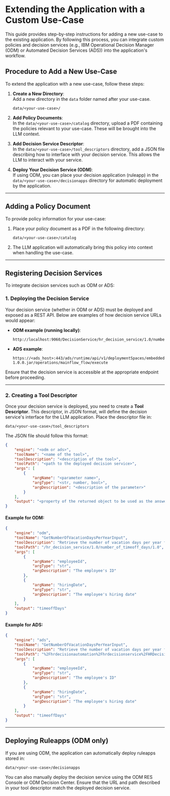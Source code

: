 
# Extending the Application with a Custom Use-Case

This guide provides step-by-step instructions for adding a new use-case to the existing application. By following this process, you can integrate custom policies and decision services (e.g., IBM Operational Decision Manager (ODM) or Automated Decision Services (ADS)) into the application's workflow.

## Procedure to Add a New Use-Case

To extend the application with a new use-case, follow these steps:

1. **Create a New Directory**:  
   Add a new directory in the `data` folder named after your use-case.
   ```
   data/<your-use-case>/
   ```

2. **Add Policy Documents**:  
   In the `data/<your-use-case>/catalog` directory, upload a PDF containing the policies relevant to your use-case. These will be brought into the LLM context.

3. **Add Decision Service Descriptor**:  
   In the `data/<your-use-case>/tool_descriptors` directory, add a JSON file describing how to interface with your decision service. This allows the LLM to interact with your service.

4. **Deploy Your Decision Service (ODM)**:  
   If using ODM, you can place your decision application (ruleapp) in the `data/<your-use-case>/decisionapps` directory for automatic deployment by the application.

---

## Adding a Policy Document

To provide policy information for your use-case:

1. Place your policy document as a PDF in the following directory:  
   ```
   data/<your-use-case>/catalog
   ```

2. The LLM application will automatically bring this policy into context when handling the use-case.

---

## Registering Decision Services

To integrate decision services such as ODM or ADS:

### 1. Deploying the Decision Service

Your decision service (whether in ODM or ADS) must be deployed and exposed as a REST API. Below are examples of how decision service URLs would appear:

- **ODM example (running locally)**:  
  ```
  http://localhost:9060/DecisionService/hr_decision_service/1.0/number_of_timeoff_days/1.0
  ```

- **ADS example**:  
  ```
  https://<ads_host>:443/ads/runtime/api/v1/deploymentSpaces/embedded/decisions/<userid>/%2Fhrdecisionautomation%2Fhrdecisionservice%2FHRDecisionServiceDecisionService%2F1.0.0%2FHRDecisionServiceDecisionService-1.0.0.jar/operations/mainflow_flow/execute
  ```

Ensure that the decision service is accessible at the appropriate endpoint before proceeding.

---

### 2. Creating a Tool Descriptor

Once your decision service is deployed, you need to create a **Tool Descriptor**. This descriptor, in JSON format, will define the decision service's interface for the LLM application. Place the descriptor file in:  
```
data/<your-use-case>/tool_descriptors
```

The JSON file should follow this format:

```json
{
    "engine": "<odm or ads>",
    "toolName": "<name of the tool>",
    "toolDescription": "<description of the tool>",
    "toolPath": "<path to the deployed decision service>",
    "args": [
        {
            "argName": "<parameter name>",
            "argType": "<str, number, bool>",
            "argDescription": "<description of the parameter>"
        }
    ],
    "output": "<property of the returned object to be used as the answer>"
}
```

#### Example for ODM:

```json
{
    "engine": "odm",
    "toolName": "GetNumberOfVacationDaysPerYearInput",
    "toolDescription": "Retrieve the number of vacation days per year for a given employee and hiring date.",
    "toolPath": "/hr_decision_service/1.0/number_of_timeoff_days/1.0",
    "args": [
        {
            "argName": "employeeId",
            "argType": "str",
            "argDescription": "The employee's ID"
        },
        {
            "argName": "hiringDate",
            "argType": "str",
            "argDescription": "The employee's hiring date"
        }
    ],
    "output": "timeoffDays"
}
```

#### Example for ADS:

```json
{
    "engine": "ads",
    "toolName": "GetNumberOfVacationDaysPerYearInput",
    "toolDescription": "Retrieve the number of vacation days per year for a given employee and hiring date.",
    "toolPath": "%2Fhrdecisionautomation%2Fhrdecisionservice%2FHRDecisionServiceDecisionService%2F1.0.0%2FHRDecisionServiceDecisionService-1.0.0.jar/operations/mainflow_flow/execute",
    "args": [
        {
            "argName": "employeeId",
            "argType": "str",
            "argDescription": "The employee's ID"
        },
        {
            "argName": "hiringDate",
            "argType": "str",
            "argDescription": "The employee's hiring date"
        }
    ],
    "output": "timeoffDays"
}
```

---

## Deploying Ruleapps (ODM only)

If you are using ODM, the application can automatically deploy ruleapps stored in:  
```
data/<your-use-case>/decisionapps
```

You can also manually deploy the decision service using the ODM RES Console or ODM Decision Center. Ensure that the URL and path described in your tool descriptor match the deployed decision service.

